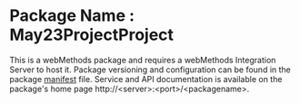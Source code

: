 # Package Name : May23ProjectProject
This is a webMethods package and requires a webMethods Integration Server to host it. Package versioning and configuration can be found in the package [manifest](./May23ProjectProject/manifest.v3) file. Service and API documentation is available on the package's home page http://&lt;server&gt;:&lt;port&gt;/&lt;packagename>.